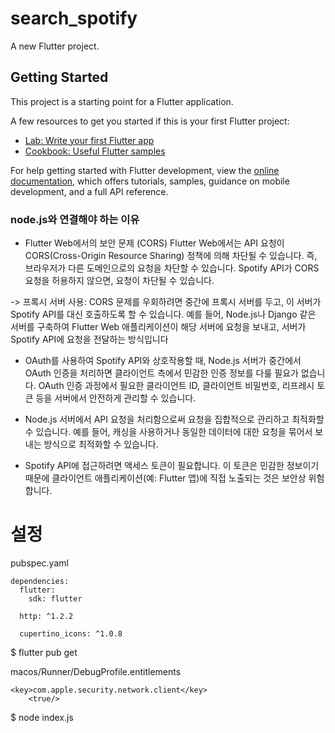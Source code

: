 # search_spotify

A new Flutter project.

## Getting Started

This project is a starting point for a Flutter application.

A few resources to get you started if this is your first Flutter project:

- [Lab: Write your first Flutter app](https://docs.flutter.dev/get-started/codelab)
- [Cookbook: Useful Flutter samples](https://docs.flutter.dev/cookbook)

For help getting started with Flutter development, view the
[online documentation](https://docs.flutter.dev/), which offers tutorials,
samples, guidance on mobile development, and a full API reference.

### node.js와 연결해야 하는 이유

+ Flutter Web에서의 보안 문제 (CORS)
Flutter Web에서는 API 요청이 CORS(Cross-Origin Resource Sharing) 정책에 의해 차단될 수 있습니다. 즉, 브라우저가 다른 도메인으로의 요청을 차단할 수 있습니다. Spotify API가 CORS 요청을 허용하지 않으면, 요청이 차단될 수 있습니다.

-> 프록시 서버 사용: CORS 문제를 우회하려면 중간에 프록시 서버를 두고, 이 서버가 Spotify API를 대신 호출하도록 할 수 있습니다. 예를 들어, Node.js나 Django 같은 서버를 구축하여 Flutter Web 애플리케이션이 해당 서버에 요청을 보내고, 서버가 Spotify API에 요청을 전달하는 방식입니다

+ OAuth를 사용하여 Spotify API와 상호작용할 때, Node.js 서버가 중간에서 OAuth 인증을 처리하면 클라이언트 측에서 민감한 인증 정보를 다룰 필요가 없습니다. OAuth 인증 과정에서 필요한 클라이언트 ID, 클라이언트 비밀번호, 리프레시 토큰 등을 서버에서 안전하게 관리할 수 있습니다.

+ Node.js 서버에서 API 요청을 처리함으로써 요청을 집합적으로 관리하고 최적화할 수 있습니다. 예를 들어, 캐싱을 사용하거나 동일한 데이터에 대한 요청을 묶어서 보내는 방식으로 최적화할 수 있습니다.

+ Spotify API에 접근하려면 액세스 토큰이 필요합니다. 이 토큰은 민감한 정보이기 때문에 클라이언트 애플리케이션(예: Flutter 앱)에 직접 노출되는 것은 보안상 위험합니다.

# 설정
pubspec.yaml

```
dependencies:
  flutter:
    sdk: flutter

  http: ^1.2.2

  cupertino_icons: ^1.0.8
```

$ flutter pub get


macos/Runner/DebugProfile.entitlements

```
<key>com.apple.security.network.client</key>
	<true/>
```

$ node index.js